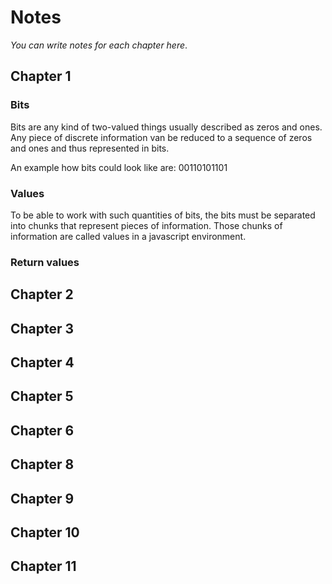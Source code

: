 # Notes

*You can write notes for each chapter here*.

## Chapter 1

### Bits
Bits are any kind of two-valued things usually described as zeros and ones. Any piece of discrete information van be reduced to a sequence of zeros and ones and thus represented in bits.

An example how bits could look like are: 00110101101

### Values
To be able to work with such quantities of bits, the bits must be separated into chunks that represent pieces of information. 
Those chunks of information are called values in a javascript environment.
### Return values

## Chapter 2

## Chapter 3

## Chapter 4

## Chapter 5

## Chapter 6

## Chapter 8

## Chapter 9

## Chapter 10

## Chapter 11
